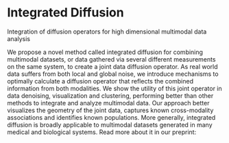 # Integrated Diffusion
Integration of diffusion operators for high dimensional multimodal data analysis

We propose a novel method called integrated diffusion for combining multimodal datasets, or data gathered via several different measurements on the same system, to create a joint data diffusion operator. As real world data suffers from both local and global noise, we introduce mechanisms to optimally calculate a diffusion operator that reflects the combined information from both modalities. We show the utility of this joint operator in data denoising, visualization and clustering, performing better than other methods to integrate and analyze multimodal data. Our approach better visualizes the geometry of the joint data, captures known cross-modality associations and identifies known populations. More generally, integrated diffusion is broadly applicable to multimodal datasets generated in many medical and biological systems. Read more about it in our preprint:
